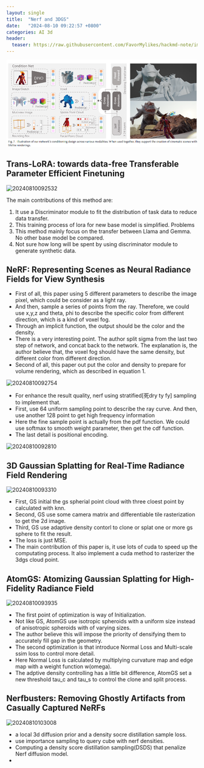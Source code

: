 ```yaml
---
layout: single
title:  "Nerf and 3DGS"
date:   "2024-08-10 09:22:57 +0800"
categories: AI 3d
header:
  teaser: https://raw.githubusercontent.com/FavorMylikes/hackmd-note/img/img20240701120650.png
---
```


<img src="https://raw.githubusercontent.com/FavorMylikes/hackmd-note/img/img20240701120650.png" alt="20240701120650"/>

## Trans-LoRA: towards data-free Transferable Parameter Efficient Finetuning

<img src="https://raw.githubusercontent.com/FavorMylikes/hackmd-note/img/img20240810092532.png" alt="20240810092532"/>


The main contributions of this method are:
1. It use a Discriminator module to fit the distribution of task data to reduce data transfer.
2. This training process of lora for new base model is simplified.
Problems
1. This method mainly focus on the transfer between Llama and Gemma. No other base model be compared.
2. Not sure how long will be spent by using discriminator module to generate synthetic data.

## NeRF: Representing Scenes as Neural Radiance Fields for View Synthesis

- First of all, this paper using 5 different parameters to describe the image pixel, which could be consider as a light ray.
- And then, sample a series of points from the ray. Therefore, we could use x,y,z and theta, phi to describe the specific color from different direction, which is a kind of voxel fog.
- Through an implicit function, the output should be the color and the density.
- There is a very interesting point. The author split sigma from the last two step of network, and concat back to the network. The explanation is, the author believe that, the voxel fog should have the same density, but different color from different direction.
- Second of all, this paper out put the color and density to prepare for volume rendering, which as described in equation 1.


<img src="https://raw.githubusercontent.com/FavorMylikes/hackmd-note/img/img20240810092754.png" alt="20240810092754"/>

- For enhance the result quality, nerf using stratified[死dry ty fy] sampling to implement that.
- First, use 64 uniform sampling point to describe the ray curve.
And then, use another 128 point to get high frequency information
- Here the fine sample point is actually from the pdf function. We could use softmax to smooth weight parameter, then get the cdf function.
- The last detail is positional encoding.


<img src="https://raw.githubusercontent.com/FavorMylikes/hackmd-note/img/img20240810092810.png" alt="20240810092810"/>

## 3D Gaussian Splatting for Real-Time Radiance Field Rendering

<img src="https://raw.githubusercontent.com/FavorMylikes/hackmd-note/img/img20240810093310.png" alt="20240810093310"/>

- First, GS initial the gs spherial point cloud with three cloest point by calculated with knn.
- Second, GS use some camera matrix and differentiable tile rasterization to get the 2d image.
- Third, GS use adaptive density contorl to clone or splat one or more gs sphere to fit the result.
- The loss is just MSE.
- The main contribution of this paper is, it use lots of cuda to speed up the computating process. It also implement a cuda method to rasterizer the 3dgs cloud point.

## AtomGS: Atomizing Gaussian Splatting for High-Fidelity Radiance Field

<img src="https://raw.githubusercontent.com/FavorMylikes/hackmd-note/img/img20240810093935.png" alt="20240810093935"/>

- The first point of optimization is way of Initialization.
- Not like GS, AtomGS use isotropic spheroids with a uniform size instead of anisotropic spheroids with of varying sizes.
- The author believe this will impose the priority of densifying them to accurately fill gap in the geometry.
- The second optimization is that introduce Normal Loss and Multi-scale ssim loss to control more detail.
- Here Normal Loss is calculated by multiplying curvature map and edge map with a weight function w(omega).
- The adptive density controlling has a little bit difference, AtomGS set a new threshold tau_c and tau_s to control the clone and split process.

## Nerfbusters: Removing Ghostly Artifacts from Casually Captured NeRFs

<img src="https://raw.githubusercontent.com/FavorMylikes/hackmd-note/img/img20240810103008.png" alt="20240810103008"/>

- a local 3d diffusion prior and a density socre distillation sample loss. 
- use importance sampling to query cube with nerf densities. 
- Computing a density score distillation sampling(DSDS) that penalize Nerf diffusion model.
- 
